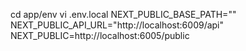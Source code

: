 
cd app/env
vi .env.local
NEXT_PUBLIC_BASE_PATH=""
NEXT_PUBLIC_API_URL="http://localhost:6009/api"
NEXT_PUBLIC=http://localhost:6005/public